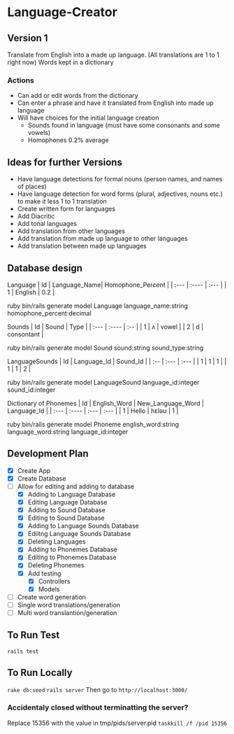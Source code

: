 # Language-Creator

## Version 1

Translate from English into a made up language. (All translations are 1 to 1 right now)
Words kept in a dictionary

### Actions
* Can add or edit words from the dictionary
* Can enter a phrase and have it translated from English into made up language
* Will have choices for the initial language creation
  * Sounds found in language (must have some consonants and some vowels)
  * Homophones 0.2% average

## Ideas for further Versions
* Have language detections for formal nouns (person names, and names of places)
* Have language detection for word forms (plural, adjectives, nouns etc.) to make it less 1 to 1 translation
* Create written form for languages
* Add Diacritic
* Add tonal languages
* Add translation from other languages
* Add translation from made up language to other languages
* Add translation between made up languages

## Database design
Language
| Id      | Language_Name| Homophone_Percent |
| :---    |    :----     |  :---             |
| 1       | English      | 0.2               |

ruby bin/rails generate model Language language_name:string homophone_percent:decimal

Sounds
| Id    |   Sound     | Type       | 
| :---  |    :----    | :--        |
| 1     | ʌ           |  vowel     |
| 2     | d           | consontant |

ruby bin/rails generate model Sound sound:string sound_type:string

LanguageSounds
| Id    | Language_Id | Sound_Id |
| :--   | :---        | :---     |
| 1     | 1           | 1        |
| 1     | 1           | 2        |

ruby bin/rails generate model LanguageSound language_id:integer sound_id:integer

Dictionary of Phonemes
| Id   | English_Word | New_Language_Word | Language_Id |
| :--- |    :----     |          :---     | :---        |
| 1    | Hello        | hɛləʊ             | 1           |

ruby bin/rails generate model Phoneme english_word:string language_word:string language_id:integer

## Development Plan
- [x] Create App
- [x] Create Database
- [ ] Allow for editing and adding to database
  - [x] Adding to Language Database
  - [x] Editing Language Database
  - [x] Adding to Sound Database
  - [x] Editing to Sound Database
  - [x] Adding to Language Sounds Database
  - [x] Ediitng Language Sounds Database
  - [x] Deleting Languages
  - [x] Adding to Phonemes Database
  - [x] Editing to Phonemes Database
  - [x] Deleting Phonemes
  - [x] Add testing
    - [x] Controllers
    - [x] Models
- [ ] Create word generation
- [ ] Single word translations/generation
- [ ] Multi word translantion/generation

## To Run Test
``` rails test ```


## To Run Locally
``` rake db:seed ```
``` rails server ```
Then go to ```http://localhost:3000/```

### Accidentaly closed without terminatting the server?
Replace 15356 with the value in tmp/pids/server.pid
``` taskkill /f /pid 15356 ```